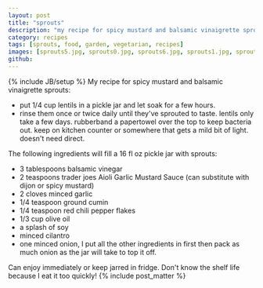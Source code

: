 ```yaml
---
layout: post
title: "sprouts"
description: "my recipe for spicy mustard and balsamic vinaigrette sprouts"
category: recipes
tags: [sprouts, food, garden, vegetarian, recipes]
images: [sprouts5.jpg, sprouts0.jpg, sprouts6.jpg, sprouts1.jpg, sprouts4.jpg]
github: 
---
```

{% include JB/setup %}
My recipe for spicy mustard and balsamic vinaigrette sprouts:

- put 1/4 cup lentils in a pickle jar and let soak for a few hours.
- rinse them once or twice daily until they've sprouted to taste. lentils only take a few days. rubberband a papertowel over the top to keep bacteria out. keep on kitchen counter or somewhere that gets a mild bit of light. doesn't need direct.

The following ingredients will fill a 16 fl oz pickle jar with sprouts:
- 3 tablespoons balsamic vinegar
- 2 teaspoons trader joes Aioli Garlic Mustard Sauce (can substitute with dijon or spicy mustard)
- 2 cloves minced garlic
- 1/4 teaspoon ground cumin
- 1/4 teaspoon red chili pepper flakes
- 1/3 cup olive oil
- a splash of soy
- minced cilantro
- one minced onion, I put all the other ingredients in first then pack as much onion as the jar will take to top it off.

Can enjoy immediately or keep jarred in fridge. Don't know the shelf life because I eat it too quickly!
{% include post_matter %}